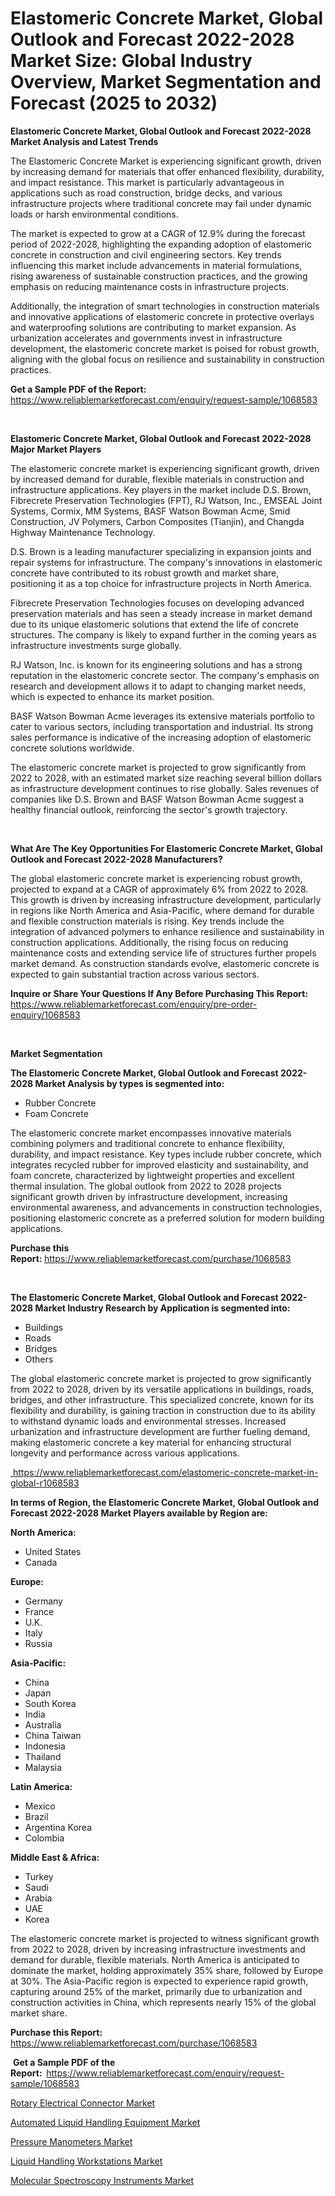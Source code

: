 <p><h1>Elastomeric Concrete Market, Global Outlook and Forecast 2022-2028 Market Size: Global Industry Overview, Market Segmentation and Forecast (2025 to 2032)</h1></p><p><strong>Elastomeric Concrete Market, Global Outlook and Forecast 2022-2028 Market Analysis and Latest Trends</strong></p>
<p><p>The Elastomeric Concrete Market is experiencing significant growth, driven by increasing demand for materials that offer enhanced flexibility, durability, and impact resistance. This market is particularly advantageous in applications such as road construction, bridge decks, and various infrastructure projects where traditional concrete may fail under dynamic loads or harsh environmental conditions. </p><p>The market is expected to grow at a CAGR of 12.9% during the forecast period of 2022-2028, highlighting the expanding adoption of elastomeric concrete in construction and civil engineering sectors. Key trends influencing this market include advancements in material formulations, rising awareness of sustainable construction practices, and the growing emphasis on reducing maintenance costs in infrastructure projects. </p><p>Additionally, the integration of smart technologies in construction materials and innovative applications of elastomeric concrete in protective overlays and waterproofing solutions are contributing to market expansion. As urbanization accelerates and governments invest in infrastructure development, the elastomeric concrete market is poised for robust growth, aligning with the global focus on resilience and sustainability in construction practices.</p></p>
<p><strong>Get a Sample PDF of the Report:&nbsp;</strong> <a href="https://www.reliablemarketforecast.com/enquiry/request-sample/1068583?utm_campaign=3446&utm_medium=2&utm_source=Github&utm_content=ia&utm_term=21032025&utm_id=elastomeric-concrete-market-global-outlook-and-forecast-2022-2028">https://www.reliablemarketforecast.com/enquiry/request-sample/1068583</a></p>
<p>&nbsp;</p>
<p><strong>Elastomeric Concrete Market, Global Outlook and Forecast 2022-2028 Major Market Players</strong></p>
<p><p>The elastomeric concrete market is experiencing significant growth, driven by increased demand for durable, flexible materials in construction and infrastructure applications. Key players in the market include D.S. Brown, Fibrecrete Preservation Technologies (FPT), RJ Watson, Inc., EMSEAL Joint Systems, Cormix, MM Systems, BASF Watson Bowman Acme, Smid Construction, JV Polymers, Carbon Composites (Tianjin), and Changda Highway Maintenance Technology.</p><p>D.S. Brown is a leading manufacturer specializing in expansion joints and repair systems for infrastructure. The company's innovations in elastomeric concrete have contributed to its robust growth and market share, positioning it as a top choice for infrastructure projects in North America.</p><p>Fibrecrete Preservation Technologies focuses on developing advanced preservation materials and has seen a steady increase in market demand due to its unique elastomeric solutions that extend the life of concrete structures. The company is likely to expand further in the coming years as infrastructure investments surge globally.</p><p>RJ Watson, Inc. is known for its engineering solutions and has a strong reputation in the elastomeric concrete sector. The company's emphasis on research and development allows it to adapt to changing market needs, which is expected to enhance its market position.</p><p>BASF Watson Bowman Acme leverages its extensive materials portfolio to cater to various sectors, including transportation and industrial. Its strong sales performance is indicative of the increasing adoption of elastomeric concrete solutions worldwide.</p><p>The elastomeric concrete market is projected to grow significantly from 2022 to 2028, with an estimated market size reaching several billion dollars as infrastructure development continues to rise globally. Sales revenues of companies like D.S. Brown and BASF Watson Bowman Acme suggest a healthy financial outlook, reinforcing the sector's growth trajectory.</p></p>
<p>&nbsp;</p>
<p><strong>What Are The Key Opportunities For Elastomeric Concrete Market, Global Outlook and Forecast 2022-2028 Manufacturers?</strong></p>
<p><p>The global elastomeric concrete market is experiencing robust growth, projected to expand at a CAGR of approximately 6% from 2022 to 2028. This growth is driven by increasing infrastructure development, particularly in regions like North America and Asia-Pacific, where demand for durable and flexible construction materials is rising. Key trends include the integration of advanced polymers to enhance resilience and sustainability in construction applications. Additionally, the rising focus on reducing maintenance costs and extending service life of structures further propels market demand. As construction standards evolve, elastomeric concrete is expected to gain substantial traction across various sectors.</p></p>
<p><strong>Inquire or Share Your Questions If Any Before Purchasing This Report:</strong> <a href="https://www.reliablemarketforecast.com/enquiry/pre-order-enquiry/1068583?utm_campaign=3446&utm_medium=2&utm_source=Github&utm_content=ia&utm_term=21032025&utm_id=elastomeric-concrete-market-global-outlook-and-forecast-2022-2028">https://www.reliablemarketforecast.com/enquiry/pre-order-enquiry/1068583</a></p>
<p>&nbsp;</p>
<p><strong>Market Segmentation</strong></p>
<p><strong>The Elastomeric Concrete Market, Global Outlook and Forecast 2022-2028 Market Analysis by types is segmented into:</strong></p>
<p><ul><li>Rubber Concrete</li><li>Foam Concrete</li></ul></p>
<p><p>The elastomeric concrete market encompasses innovative materials combining polymers and traditional concrete to enhance flexibility, durability, and impact resistance. Key types include rubber concrete, which integrates recycled rubber for improved elasticity and sustainability, and foam concrete, characterized by lightweight properties and excellent thermal insulation. The global outlook from 2022 to 2028 projects significant growth driven by infrastructure development, increasing environmental awareness, and advancements in construction technologies, positioning elastomeric concrete as a preferred solution for modern building applications.</p></p>
<p><strong>Purchase this Report:&nbsp;</strong><a href="https://www.reliablemarketforecast.com/purchase/1068583?utm_campaign=3446&utm_medium=2&utm_source=Github&utm_content=ia&utm_term=21032025&utm_id=elastomeric-concrete-market-global-outlook-and-forecast-2022-2028">https://www.reliablemarketforecast.com/purchase/1068583</a></p>
<p>&nbsp;</p>
<p><strong>The Elastomeric Concrete Market, Global Outlook and Forecast 2022-2028 Market Industry Research by Application is segmented into:</strong></p>
<p><ul><li>Buildings</li><li>Roads</li><li>Bridges</li><li>Others</li></ul></p>
<p><p>The global elastomeric concrete market is projected to grow significantly from 2022 to 2028, driven by its versatile applications in buildings, roads, bridges, and other infrastructure. This specialized concrete, known for its flexibility and durability, is gaining traction in construction due to its ability to withstand dynamic loads and environmental stresses. Increased urbanization and infrastructure development are further fueling demand, making elastomeric concrete a key material for enhancing structural longevity and performance across various applications.</p></p>
<p><a href="https://www.reliablemarketforecast.com/elastomeric-concrete-market-in-global-r1068583?utm_campaign=3446&utm_medium=2&utm_source=Github&utm_content=ia&utm_term=21032025&utm_id=elastomeric-concrete-market-global-outlook-and-forecast-2022-2028">&nbsp;https://www.reliablemarketforecast.com/elastomeric-concrete-market-in-global-r1068583</a></p>
<p><strong>In terms of Region, the Elastomeric Concrete Market, Global Outlook and Forecast 2022-2028 Market Players available by Region are:</strong></p>
<p>
    <p> <strong> North America: </strong>
        <ul>
            <li>United States</li>
            <li>Canada</li>
        </ul>
        </p> 
    <p> <strong> Europe: </strong>
        <ul>
            <li>Germany</li>
            <li>France</li>
            <li>U.K.</li>
            <li>Italy</li>
            <li>Russia</li>
        </ul>
        </p> 
    <p> <strong> Asia-Pacific: </strong>
        <ul>
            <li>China</li>
            <li>Japan</li>
            <li>South Korea</li>
            <li>India</li>
            <li>Australia</li>
            <li>China Taiwan</li>
            <li>Indonesia</li>
            <li>Thailand</li>
            <li>Malaysia</li>
        </ul>
        </p> 
    <p> <strong> Latin America: </strong>
        <ul>
            <li>Mexico</li>
            <li>Brazil</li>
            <li>Argentina Korea</li>
            <li>Colombia</li>
        </ul>
        </p> 
    <p> <strong> Middle East & Africa: </strong>
        <ul>
            <li>Turkey</li>
            <li>Saudi</li>
            <li>Arabia</li>
            <li>UAE</li>
            <li>Korea</li>
        </ul>
    </p>
    </p>
<p><p>The elastomeric concrete market is projected to witness significant growth from 2022 to 2028, driven by increasing infrastructure investments and demand for durable, flexible materials. North America is anticipated to dominate the market, holding approximately 35% share, followed by Europe at 30%. The Asia-Pacific region is expected to experience rapid growth, capturing around 25% of the market, primarily due to urbanization and construction activities in China, which represents nearly 15% of the global market share.</p></p>
<p><strong>Purchase this Report: </strong><a href="https://www.reliablemarketforecast.com/purchase/1068583?utm_campaign=3446&utm_medium=2&utm_source=Github&utm_content=ia&utm_term=21032025&utm_id=elastomeric-concrete-market-global-outlook-and-forecast-2022-2028">https://www.reliablemarketforecast.com/purchase/1068583</a></p>
<p>&nbsp;<strong>Get a Sample PDF of the Report:&nbsp;&nbsp;</strong><a href="https://www.reliablemarketforecast.com/enquiry/request-sample/1068583?utm_campaign=3446&utm_medium=2&utm_source=Github&utm_content=ia&utm_term=21032025&utm_id=elastomeric-concrete-market-global-outlook-and-forecast-2022-2028">https://www.reliablemarketforecast.com/enquiry/request-sample/1068583</a></p>
<p><strong></strong></p>
<p><p><a href="https://www.linkedin.com/pulse/rotary-electrical-connector-market-taking-off-growth-factors-pow5c?utm_campaign=3446&utm_medium=2&utm_source=Github&utm_content=ia&utm_term=21032025&utm_id=elastomeric-concrete-market-global-outlook-and-forecast-2022-2028">Rotary Electrical Connector Market</a></p><p><a href="https://www.linkedin.com/pulse/automated-liquid-handling-equipment-market-scope-offering-vdcbf?utm_campaign=3446&utm_medium=2&utm_source=Github&utm_content=ia&utm_term=21032025&utm_id=elastomeric-concrete-market-global-outlook-and-forecast-2022-2028">Automated Liquid Handling Equipment Market</a></p><p><a href="https://www.linkedin.com/pulse/pressure-manometers-market-revolution-driving-factors-forecasted-0rhgf?utm_campaign=3446&utm_medium=2&utm_source=Github&utm_content=ia&utm_term=21032025&utm_id=elastomeric-concrete-market-global-outlook-and-forecast-2022-2028">Pressure Manometers Market</a></p><p><a href="https://www.linkedin.com/pulse/detailed-analysis-size-liquid-handling-workstations-market-putmf?utm_campaign=3446&utm_medium=2&utm_source=Github&utm_content=ia&utm_term=21032025&utm_id=elastomeric-concrete-market-global-outlook-and-forecast-2022-2028">Liquid Handling Workstations Market</a></p><p><a href="https://www.linkedin.com/pulse/comprehensive-market-analysis-molecular-spectroscopy-instruments-ta1jc?utm_campaign=3446&utm_medium=2&utm_source=Github&utm_content=ia&utm_term=21032025&utm_id=elastomeric-concrete-market-global-outlook-and-forecast-2022-2028">Molecular Spectroscopy Instruments Market</a></p></p>